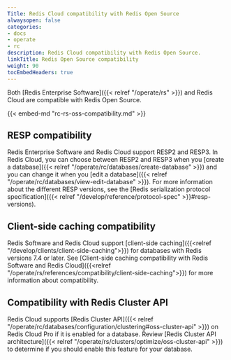 ```yaml
---
Title: Redis Cloud compatibility with Redis Open Source
alwaysopen: false
categories:
- docs
- operate
- rc
description: Redis Cloud compatibility with Redis Open Source.
linkTitle: Redis Open Source compatibility
weight: 90
tocEmbedHeaders: true
---
```


Both [Redis Enterprise Software]({{< relref "/operate/rs" >}}) and Redis Cloud are compatible with Redis Open Source.

{{< embed-md "rc-rs-oss-compatibility.md"  >}}

## RESP compatibility

Redis Enterprise Software and Redis Cloud support RESP2 and RESP3. In Redis Cloud, you can choose between RESP2 and RESP3 when you [create a database]({{< relref "/operate/rc/databases/create-database" >}}) and you can change it when you [edit a database]({{< relref "/operate/rc/databases/view-edit-database" >}}). For more information about the different RESP versions, see the [Redis serialization protocol specification]({{< relref "/develop/reference/protocol-spec" >}}#resp-versions).

## Client-side caching compatibility

Redis Software and Redis Cloud support [client-side caching]({{<relref "/develop/clients/client-side-caching">}}) for databases with Redis versions 7.4 or later. See [Client-side caching compatibility with Redis Software and Redis Cloud]({{<relref "/operate/rs/references/compatibility/client-side-caching">}}) for more information about compatibility.

## Compatibility with Redis Cluster API

Redis Cloud supports [Redis Cluster API]({{< relref "/operate/rc/databases/configuration/clustering#oss-cluster-api" >}}) on Redis Cloud Pro if it is enabled for a database. Review [Redis Cluster API architecture]({{< relref "/operate/rs/clusters/optimize/oss-cluster-api" >}}) to determine if you should enable this feature for your database.